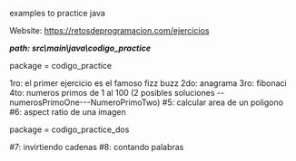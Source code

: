 examples to practice java


Website:   https://retosdeprogramacion.com/ejercicios


***path: src\main\java\codigo_practice***

package = codigo_practice

1ro: el primer ejercicio es el famoso fizz buzz
2do: anagrama
3ro: fibonaci
4to: numeros primos de 1 al 100 (2 posibles soluciones --numerosPrimoOne---NumeroPrimoTwo)
#5: calcular area de un poligono
#6: aspect ratio de una imagen

package = codigo_practice_dos

#7: invirtiendo cadenas
#8: contando palabras
